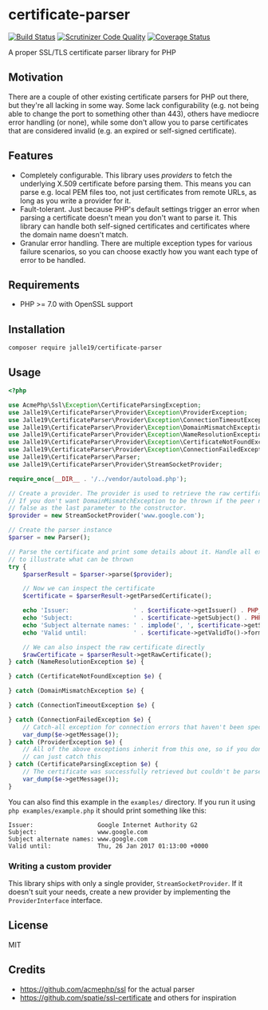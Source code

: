 # certificate-parser

[![Build Status](https://travis-ci.org/Jalle19/certificate-parser.svg?branch=travis)](https://travis-ci.org/Jalle19/certificate-parser)
[![Scrutinizer Code Quality](https://scrutinizer-ci.com/g/Jalle19/certificate-parser/badges/quality-score.png?b=master)](https://scrutinizer-ci.com/g/Jalle19/certificate-parser/?branch=master)
[![Coverage Status](https://coveralls.io/repos/github/Jalle19/certificate-parser/badge.svg)](https://coveralls.io/github/Jalle19/certificate-parser)

A proper SSL/TLS certificate parser library for PHP

## Motivation

There are a couple of other existing certificate parsers for PHP out there, but they're all lacking in some way. Some 
lack configurability (e.g. not being able to change the port to something other than 443), others have mediocre error 
handling (or none), while some don't allow you to parse certificates that are considered invalid (e.g. an expired or 
self-signed certificate).

## Features

* Completely configurable. This library uses *providers* to fetch the underlying X.509 certificate before parsing them. 
This means you can parse e.g. local PEM files too, not just certificates from remote URLs, as long as you write a 
provider for it.
* Fault-tolerant. Just because PHP's default settings trigger an error when parsing a certificate doesn't mean you 
don't want to parse it. This library can handle both self-signed certificates and certificates where the domain name 
doesn't match.
* Granular error handling. There are multiple exception types for various failure scenarios, so you can choose 
exactly how you want each type of error to be handled.

## Requirements

* PHP >= 7.0 with OpenSSL support

## Installation

```
composer require jalle19/certificate-parser
```

## Usage 

```php
<?php

use AcmePhp\Ssl\Exception\CertificateParsingException;
use Jalle19\CertificateParser\Provider\Exception\ProviderException;
use Jalle19\CertificateParser\Provider\Exception\ConnectionTimeoutException;
use Jalle19\CertificateParser\Provider\Exception\DomainMismatchException;
use Jalle19\CertificateParser\Provider\Exception\NameResolutionException;
use Jalle19\CertificateParser\Provider\Exception\CertificateNotFoundException;
use Jalle19\CertificateParser\Provider\Exception\ConnectionFailedException;
use Jalle19\CertificateParser\Parser;
use Jalle19\CertificateParser\Provider\StreamSocketProvider;

require_once(__DIR__ . '/../vendor/autoload.php');

// Create a provider. The provider is used to retrieve the raw certificate details from a URL.
// If you don't want DomainMismatchException to be thrown if the peer name doesn't match, pass
// false as the last parameter to the constructor.
$provider = new StreamSocketProvider('www.google.com');

// Create the parser instance
$parser = new Parser();

// Parse the certificate and print some details about it. Handle all exception types separately
// to illustrate what can be thrown
try {
    $parserResult = $parser->parse($provider);

    // Now we can inspect the certificate
    $certificate = $parserResult->getParsedCertificate();

    echo 'Issuer:                  ' . $certificate->getIssuer() . PHP_EOL;
    echo 'Subject:                 ' . $certificate->getSubject() . PHP_EOL;
    echo 'Subject alternate names: ' . implode(', ', $certificate->getSubjectAlternativeNames()) . PHP_EOL;
    echo 'Valid until:             ' . $certificate->getValidTo()->format('r') . PHP_EOL;

    // We can also inspect the raw certificate directly
    $rawCertificate = $parserResult->getRawCertificate();
} catch (NameResolutionException $e) {

} catch (CertificateNotFoundException $e) {

} catch (DomainMismatchException $e) {

} catch (ConnectionTimeoutException $e) {

} catch (ConnectionFailedException $e) {
    // Catch-all exception for connection errors that haven't been specifically handled
    var_dump($e->getMessage());
} catch (ProviderException $e) {
    // All of the above exceptions inherit from this one, so if you don't what happened you
    // can just catch this
} catch (CertificateParsingException $e) {
    // The certificate was successfully retrieved but couldn't be parsed
    var_dump($e->getMessage());
}
```

You can also find this example in the `examples/` directory. If you run it using `php examples/example.php` it should 
print something like this:

```
Issuer:                  Google Internet Authority G2
Subject:                 www.google.com
Subject alternate names: www.google.com
Valid until:             Thu, 26 Jan 2017 01:13:00 +0000
```

### Writing a custom provider

This library ships with only a single provider, `StreamSocketProvider`. If it doesn't suit your needs, create a new 
provider by implementing the `ProviderInterface` interface.

## License

MIT

## Credits

* https://github.com/acmephp/ssl for the actual parser
* https://github.com/spatie/ssl-certificate and others for inspiration
